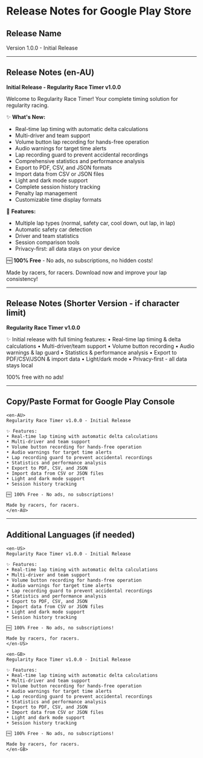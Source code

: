 # Release Notes for Google Play Store

## Release Name
Version 1.0.0 - Initial Release

---

## Release Notes (en-AU)

**Initial Release - Regularity Race Timer v1.0.0**

Welcome to Regularity Race Timer! Your complete timing solution for regularity racing.

✨ **What's New:**
- Real-time lap timing with automatic delta calculations
- Multi-driver and team support
- Volume button lap recording for hands-free operation
- Audio warnings for target time alerts
- Lap recording guard to prevent accidental recordings
- Comprehensive statistics and performance analysis
- Export to PDF, CSV, and JSON formats
- Import data from CSV or JSON files
- Light and dark mode support
- Complete session history tracking
- Penalty lap management
- Customizable time display formats

🎯 **Features:**
- Multiple lap types (normal, safety car, cool down, out lap, in lap)
- Automatic safety car detection
- Driver and team statistics
- Session comparison tools
- Privacy-first: all data stays on your device

🆓 **100% Free** - No ads, no subscriptions, no hidden costs!

Made by racers, for racers. Download now and improve your lap consistency!

---

## Release Notes (Shorter Version - if character limit)

**Regularity Race Timer v1.0.0**

✨ Initial release with full timing features:
• Real-time lap timing & delta calculations
• Multi-driver/team support
• Volume button recording
• Audio warnings & lap guard
• Statistics & performance analysis
• Export to PDF/CSV/JSON & import data
• Light/dark mode
• Privacy-first - all data stays local

100% free with no ads!

---

## Copy/Paste Format for Google Play Console

```
<en-AU>
Regularity Race Timer v1.0.0 - Initial Release

✨ Features:
• Real-time lap timing with automatic delta calculations
• Multi-driver and team support
• Volume button recording for hands-free operation
• Audio warnings for target time alerts
• Lap recording guard to prevent accidental recordings
• Statistics and performance analysis
• Export to PDF, CSV, and JSON
• Import data from CSV or JSON files
• Light and dark mode support
• Session history tracking

🆓 100% Free - No ads, no subscriptions!

Made by racers, for racers.
</en-AU>
```

---

## Additional Languages (if needed)

```
<en-US>
Regularity Race Timer v1.0.0 - Initial Release

✨ Features:
• Real-time lap timing with automatic delta calculations
• Multi-driver and team support
• Volume button recording for hands-free operation
• Audio warnings for target time alerts
• Lap recording guard to prevent accidental recordings
• Statistics and performance analysis
• Export to PDF, CSV, and JSON
• Import data from CSV or JSON files
• Light and dark mode support
• Session history tracking

🆓 100% Free - No ads, no subscriptions!

Made by racers, for racers.
</en-US>
```

```
<en-GB>
Regularity Race Timer v1.0.0 - Initial Release

✨ Features:
• Real-time lap timing with automatic delta calculations
• Multi-driver and team support
• Volume button recording for hands-free operation
• Audio warnings for target time alerts
• Lap recording guard to prevent accidental recordings
• Statistics and performance analysis
• Export to PDF, CSV, and JSON
• Import data from CSV or JSON files
• Light and dark mode support
• Session history tracking

🆓 100% Free - No ads, no subscriptions!

Made by racers, for racers.
</en-GB>
```
